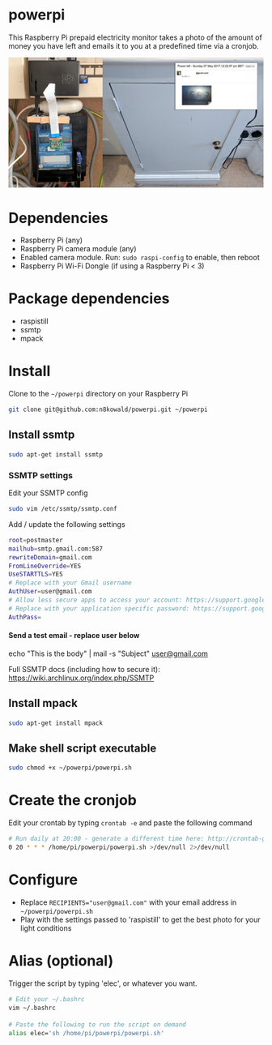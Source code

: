 # powerpi
This Raspberry Pi prepaid electricity monitor takes a photo of the amount of money you have left and emails it to you at a predefined time via a cronjob.

![Monitor usage](/docs/example.jpg?raw=true "Prepaid electricity box with powerpi")

# Dependencies
- Raspberry Pi (any)
- Raspberry Pi camera module (any)
- Enabled camera module. Run: ```sudo raspi-config``` to enable, then reboot
- Raspberry Pi Wi-Fi Dongle (if using a Raspberry Pi < 3)

# Package dependencies
- raspistill
- ssmtp
- mpack

# Install
Clone to the ``~/powerpi`` directory on your Raspberry Pi
```bash
git clone git@github.com:n8kowald/powerpi.git ~/powerpi
```

## Install ssmtp
```bash
sudo apt-get install ssmtp
```
### SSMTP settings
Edit your SSMTP config

```bash
sudo vim /etc/ssmtp/ssmtp.conf
```

Add / update the following settings
```bash
root=postmaster
mailhub=smtp.gmail.com:587
rewriteDomain=gmail.com
FromLineOverride=YES
UseSTARTTLS=YES
# Replace with your Gmail username
AuthUser=user@gmail.com
# Allow less secure apps to access your account: https://support.google.com/accounts/answer/6010255
# Replace with your application specific password: https://support.google.com/mail/answer/185833
AuthPass=
```

#### Send a test email - replace user below
echo "This is the body" | mail -s "Subject" user@gmail.com

Full SSMTP docs (including how to secure it): https://wiki.archlinux.org/index.php/SSMTP

## Install mpack
```bash
sudo apt-get install mpack
```

## Make shell script executable
```bash
sudo chmod +x ~/powerpi/powerpi.sh
```

# Create the cronjob
Edit your crontab by typing ```crontab -e``` and paste the following command

```bash
# Run daily at 20:00 - generate a different time here: http://crontab-generator.org
0 20 * * * /home/pi/powerpi/powerpi.sh >/dev/null 2>/dev/null
```

# Configure
- Replace ```RECIPIENTS="user@gmail.com"``` with your email address in ```~/powerpi/powerpi.sh```
- Play with the settings passed to 'raspistill' to get the best photo for your light conditions

# Alias (optional)
Trigger the script by typing 'elec', or whatever you want.

```bash
# Edit your ~/.bashrc
vim ~/.bashrc

# Paste the following to run the script on demand
alias elec='sh /home/pi/powerpi/powerpi.sh'
```
